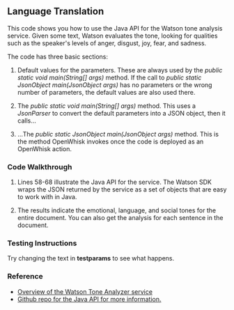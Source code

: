 ## Language Translation

This code shows you how to use the Java API for the Watson tone analysis service. Given some text, Watson evaluates the tone, 
looking for qualities such as the speaker's levels of anger, disgust, joy, fear, and sadness.

The code has three basic sections: 

1. Default values for the parameters. These are always used by the *public static void main(String[] args)* method. 
If the call to *public static JsonObject main(JsonObject args)* has no parameters or the wrong number of parameters, 
the default values are also used there. 

2. The *public static void main(String[] args)* method. This uses a *JsonParser* to convert the default parameters into a 
JSON object, then it calls... 

3. ...The *public static JsonObject main(JsonObject args)* method. This is the method OpenWhisk invokes once the code is 
deployed as an OpenWhisk action.

### Code Walkthrough
1. Lines 58-68 illustrate the Java API for the service. The Watson SDK wraps the JSON returned by the service as a set of objects 
that are easy to work with in Java. 

2. The results indicate the emotional, language, and social tones for the entire document. You can also get the analysis for 
each sentence in the document.

### Testing Instructions

Try changing the text in **testparams** to see what happens.

### Reference
* [Overview of the Watson Tone Analyzer service](https://www.ibm.com/watson/developercloud/tone-analyzer.html)
* [Github repo for the Java API for more information.](https://github.com/watson-developer-cloud/java-sdk/tree/develop/tone-analyzer)
    

